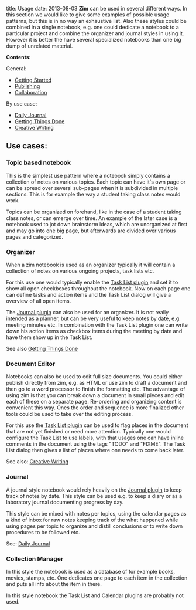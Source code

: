 title: Usage
date: 2013-08-03
**Zim** can be used in several different ways. In this section we would like to give some examples of possible usage patterns, but this is in no way an exhaustive list. Also these styles could be combined in a single notebook, e.g. one could dedicate a notebook to a particular project and combine the organizer and journal styles in using it. However it is better the have several specialized notebooks than one big dump of unrelated material.

**Contents:**

General:

* [Getting Started](./Usage/Getting_Started.markdown)
* [Publishing](./Usage/Publishing.markdown)
* [Collaboration](./Usage/Collaboration.markdown)


By use case:

* [Daily Journal](./Usage/Daily_Journal.markdown)
* [Getting Things Done](./Usage/Getting_Things_Done.markdown)
* [Creative Writing](./Usage/Creative_Writing.markdown)



Use cases:
----------

### Topic based notebook
This is the simplest use pattern where a notebook simply contains a collection of notes on various topics. Each topic can have it's own page or can be spread over several sub-pages when it is subdivided in multiple sections. This is for example the way a student taking class notes would work.

Topics can be organized on forehand, like in the case of a student taking class notes, or can emerge over time. An example of the later case is a notebook used to jot down brainstorm ideas, which are unorganized at first and may go into one big page, but afterwards are divided over various pages and categorized.

### Organizer
When a zim notebook is used as an organizer typically it will contain a collection of notes on various ongoing projects, task lists etc.

For this use one would typically enable the [Task List plugin](./Plugins/Task_List.markdown) and set it to show all open checkboxes throughout the notebook. Now on each page one can define tasks and action items and the Task List dialog will give a overview of all open items.

The [Journal plugin](./Plugins/Journal.markdown) can also be used for an organizer. It is not really intended as a planner, but can be very useful to keep notes by date, e.g. meeting minutes etc. In combination with the Task List plugin one can write down his action items as checkbox items during the meeting by date and have them show up in the Task List.

See also [Getting Things Done](./Usage/Getting_Things_Done.markdown)

### Document Editor
Notebooks can also be used to edit full size documents. You could either publish directly from zim, e.g. as HTML or use zim to draft a document and then go to a word processor to finish the formatting etc. The advantage of using zim is that you can break down a document in small pieces and edit each of these on a separate page. Re-ordering and organizing content is convenient this way. Ones the order and sequence is more finalized other tools could be used to take over the editing process.

For this use the [Task List plugin](./Plugins/Task_List.markdown) can be used to flag places in the document that are not yet finished or need more attention. Typically one would configure the Task List to use labels, with that usages one can have inline comments in the document using the tags "TODO" and "FIXME". The Task List dialog then gives a list of places where one needs to come back later.

See also: [Creative Writing](./Usage/Creative_Writing.markdown)

### Journal
A journal style notebook would rely heavily on the [Journal plugin](./Plugins/Journal.markdown) to keep track of notes by date. This style can be used e.g. to keep a diary or as a laboratory journal documenting progress by day.

This style can be mixed with notes per topics, using the calendar pages as a kind of inbox for raw notes keeping track of the what happened while using pages per topic to organize and distill conclusions or to write down procedures to be followed etc.

See: [Daily Journal](./Usage/Daily_Journal.markdown)

### Collection Manager
In this style the notebook is used as a database of for example books, movies, stamps, etc. One dedicates one page to each item in the collection and puts all info about the item in there.

In this style notebook the Task List and Calendar plugins are probably not used.



